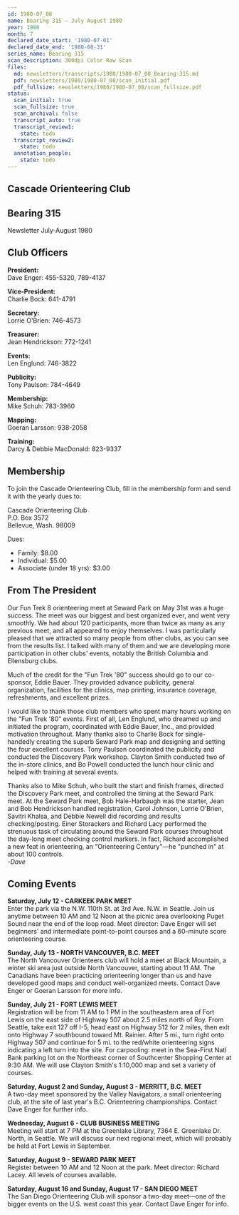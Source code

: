 ```yaml
---
id: 1980-07_08
name: Bearing 315 — July August 1980
year: 1980
month: 7
declared_date_start: '1980-07-01'
declared_date_end: '1980-08-31'
series_name: Bearing 315
scan_description: 300dpi Color Raw Scan
files:
  md: newsletters/transcripts/1980/1980-07_08_Bearing-315.md
  pdf: newsletters/1980/1980-07_08/scan_initial.pdf
  pdf_fullsize: newsletters/1980/1980-07_08/scan_fullsize.pdf
status:
  scan_initial: true
  scan_fullsize: true
  scan_archival: false
  transcript_auto: true
  transcript_review1:
    state: todo
  transcript_review2:
    state: todo
  annotation_people:
    state: todo
---
```

## Cascade Orienteering Club
## Bearing 315
Newsletter July-August 1980

## Club Officers

**President:**  
Dave Enger: 455-5320, 789-4137

**Vice-President:**  
Charlie Bock: 641-4791

**Secretary:**  
Lorrie O'Brien: 746-4573

**Treasurer:**  
Jean Hendrickson: 772-1241

**Events:**  
Len Englund: 746-3822

**Publicity:**  
Tony Paulson: 784-4649

**Membership:**  
Mike Schuh: 783-3960

**Mapping:**  
Goeran Larsson: 938-2058

**Training:**  
Darcy & Debbie MacDonald: 823-9337

## Membership

To join the Cascade Orienteering Club, fill in the membership form and send it with the yearly dues to:

Cascade Orienteering Club  
P.O. Box 3572  
Bellevue, Wash. 98009

Dues:
- Family: $8.00
- Individual: $5.00
- Associate (under 18 yrs): $3.00

## From The President
Our Fun Trek 8 orienteering meet at Seward Park on May 31st was a huge success. The meet was our biggest and best organized ever, and went very smoothly. We had about 120 participants, more than twice as many as any previous meet, and all appeared to enjoy themselves. I was particularly pleased that we attracted so many people from other clubs, as you can see from the results list. I talked with many of them and we are developing more participation in other clubs' events, notably the British Columbia and Ellensburg clubs.

Much of the credit for the "Fun Trek '80" success should go to our co-sponsor, Eddie Bauer. They provided advance publicity, general organization, facilities for the clinics, map printing, insurance coverage, refreshments, and excellent prizes.

I would like to thank those club members who spent many hours working on the "Fun Trek '80" events. First of all, Len Englund, who dreamed up and initiated the program, coordinated with Eddie Bauer, Inc., and provided motivation throughout. Many thanks also to Charlie Bock for single-handedly creating the superb Seward Park map and designing and setting the four excellent courses. Tony Paulson coordinated the publicity and conducted the Discovery Park workshop. Clayton Smith conducted two of the in-store clinics, and Bo Powell conducted the lunch hour clinic and helped with training at several events.

Thanks also to Mike Schuh, who built the start and finish frames, directed the Discovery Park meet, and controlled the timing at the Seward Park meet. At the Seward Park meet, Bob Hale-Harbaugh was the starter, Jean and Bob Hendrickson handled registration, Carol Johnson, Lorrie O’Brien, Savitri Khalsa, and Debbie Newell did recording and results checking/posting. Einer Storackers and Richard Lacy performed the strenuous task of circulating around the Seward Park courses throughout the day-long meet checking control markers. In fact, Richard accomplished a new feat in orienteering, an "Orienteering Century"—he "punched in" at about 100 controls.  
-*Dave*

## Coming Events

**Saturday, July 12 - CARKEEK PARK MEET**  
Enter the park via the N.W. 110th St. at 3rd Ave. N.W. in Seattle. Join us anytime between 10 AM and 12 Noon at the picnic area overlooking Puget Sound near the end of the loop road. Meet director: Dave Enger will set beginners' and intermediate point-to-point courses and a 60-minute score orienteering course.

**Sunday, July 13 - NORTH VANCOUVER, B.C. MEET**  
The North Vancouver Orienteers club will hold a meet at Black Mountain, a winter ski area just outside North Vancouver, starting about 11 AM. The Canadians have been practicing orienteering longer than us and have developed good maps and conduct well-organized meets. Contact Dave Enger or Goeran Larsson for more info.

**Sunday, July 21 - FORT LEWIS MEET**  
Registration will be from 11 AM to 1 PM in the southeastern area of Fort Lewis on the east side of Highway 507 about 2.5 miles north of Roy. From Seattle, take exit 127 off I-5, head east on Highway 512 for 2 miles, then exit onto Highway 7 southbound toward Mt. Rainier. After 5 mi., turn right onto Highway 507 and continue for 5 mi. to the red/white orienteering signs indicating a left turn into the site. For carpooling: meet in the Sea-First Natl Bank parking lot on the Northeast corner of Southcenter Shopping Center at 9:30 AM. We will use Clayton Smith's 1:10,000 map and set a variety of courses.

**Saturday, August 2 and Sunday, August 3 - MERRITT, B.C. MEET**  
A two-day meet sponsored by the Valley Navigators, a small orienteering club, at the site of last year's B.C. Orienteering championships. Contact Dave Enger for further info.

**Wednesday, August 6 - CLUB BUSINESS MEETING**  
Meeting will start at 7 PM at the Greenlake Library, 7364 E. Greenlake Dr. North, in Seattle. We will discuss our next regional meet, which will probably be held at Fort Lewis in September.

**Saturday, August 9 - SEWARD PARK MEET**  
Register between 10 AM and 12 Noon at the park. Meet director: Richard Lacey. All levels of courses available.

**Saturday, August 16 and Sunday, August 17 - SAN DIEGO MEET**  
The San Diego Orienteering Club will sponsor a two-day meet—one of the bigger events on the U.S. west coast this year. Contact Dave Enger for info.

